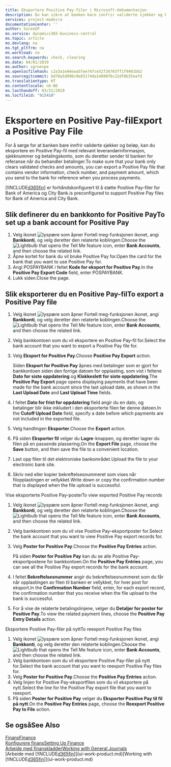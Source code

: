 ```yaml
---
title: Eksportere Positive Pay-filer | Microsoft-dokumentasjon
description: Du kan sikre at banken bare innfrir validerte sjekker og beløp, ved å eksportere en Positive Pay-fil som inneholder leverandør-og betalingsinformasjon.
services: project-madeira
documentationcenter: ''
author: SorenGP
ms.service: dynamics365-business-central
ms.topic: article
ms.devlang: na
ms.tgt_pltfrm: na
ms.workload: na
ms.search.keywords: check, clearing
ms.date: 04/01/2019
ms.author: sgroespe
ms.openlocfilehash: c2a3a1e94eaa5fee747ce52726765ff1f9401bb2
ms.sourcegitcommit: bd78a5d990c9e83174da1409076c22df8b35eafd
ms.translationtype: HT
ms.contentlocale: nb-NO
ms.lasthandoff: 03/31/2019
ms.locfileid: "915410"
---
```

# <a name="export-a-positive-pay-file"></a><span data-ttu-id="395c6-103">Eksportere en Positive Pay-fil</span><span class="sxs-lookup"><span data-stu-id="395c6-103">Export a Positive Pay File</span></span>
<span data-ttu-id="395c6-104">For å sørge for at banken bare innfrir validerte sjekker og beløp, kan du eksportere en Positive Pay-fil med relevant leverandørinformasjon, sjekknummer og betalingskonto, som du deretter sender til banken for referanse når du behandler betalinger.</span><span class="sxs-lookup"><span data-stu-id="395c6-104">To make sure that your bank only clears validated checks and amounts, you can export a Positive Pay file that contains vendor information, check number, and payment amount, which you send to the bank for reference when you process payments.</span></span>

[!INCLUDE[d365fin](includes/d365fin_md.md)] <span data-ttu-id="395c6-105">er forhåndskonfigurert til å støtte Positive Pay-filer for Bank of America og City Bank.</span><span class="sxs-lookup"><span data-stu-id="395c6-105">is preconfigured to support Positive Pay files for Bank of America and City Bank.</span></span>

## <a name="to-set-up-a-bank-account-for-positive-pay"></a><span data-ttu-id="395c6-106">Slik definerer du en bankkonto for Positive Pay</span><span class="sxs-lookup"><span data-stu-id="395c6-106">To set up a bank account for Positive Pay</span></span>
1. <span data-ttu-id="395c6-107">Velg ikonet ![lyspære som åpner Fortell meg-funksjonen](media/ui-search/search_small.png "Fortell hva du vil gjøre") ikonet, angi **Bankkonti**, og velg deretter den relaterte koblingen.</span><span class="sxs-lookup"><span data-stu-id="395c6-107">Choose the ![Lightbulb that opens the Tell Me feature](media/ui-search/search_small.png "Tell me what you want to do") icon, enter **Bank Accounts**, and then choose the related link.</span></span>
2. <span data-ttu-id="395c6-108">Åpne kortet for bank du vil bruke Positive Pay for.</span><span class="sxs-lookup"><span data-stu-id="395c6-108">Open the card for the bank that you want to use Positive Pay for.</span></span>
3. <span data-ttu-id="395c6-109">Angi POSPAYBANK i feltet **Kode for eksport for Positive Pay**.</span><span class="sxs-lookup"><span data-stu-id="395c6-109">In the **Positive Pay Export Code** field, enter POSPAYBANK.</span></span>
4. <span data-ttu-id="395c6-110">Lukk siden.</span><span class="sxs-lookup"><span data-stu-id="395c6-110">Close the page.</span></span>

## <a name="to-export-a-positive-pay-file"></a><span data-ttu-id="395c6-111">Slik eksporterer du en Positive Pay-fil</span><span class="sxs-lookup"><span data-stu-id="395c6-111">To export a Positive Pay file</span></span>
1. <span data-ttu-id="395c6-112">Velg ikonet ![lyspære som åpner Fortell meg-funksjonen](media/ui-search/search_small.png "Fortell hva du vil gjøre") ikonet, angi **Bankkonti**, og velg deretter den relaterte koblingen.</span><span class="sxs-lookup"><span data-stu-id="395c6-112">Choose the ![Lightbulb that opens the Tell Me feature](media/ui-search/search_small.png "Tell me what you want to do") icon, enter **Bank Accounts**, and then choose the related link.</span></span>
2. <span data-ttu-id="395c6-113">Velg bankkontoen som du vil eksportere en Positive Pay-fil for.</span><span class="sxs-lookup"><span data-stu-id="395c6-113">Select the bank account that you want to export a Positive Pay file for.</span></span>
3. <span data-ttu-id="395c6-114">Velg **Eksport for Positive Pay**.</span><span class="sxs-lookup"><span data-stu-id="395c6-114">Choose **Positive Pay Export** action.</span></span>

    <span data-ttu-id="395c6-115">Siden **Eksport for Positive Pay** åpnes med betalinger som er gjort for bankkontoen siden den forrige datoen for opplasting, som vist i feltene **Dato for siste oppdatering** og **Klokkeslett for siste oppdatering**.</span><span class="sxs-lookup"><span data-stu-id="395c6-115">The **Positive Pay Export** page opens displaying payments that have been made for the bank account since the last upload date, as shown in the **Last Upload Date** and **Last Upload Time** fields.</span></span>
4. <span data-ttu-id="395c6-116">I feltet **Dato for frist for oppdatering** field angir du en dato, og betalinger blir ikke inkludert i den eksporterte filen før denne datoen.</span><span class="sxs-lookup"><span data-stu-id="395c6-116">In the **Cutoff Upload Date** field, specify a date before which payments are not included in the exported file.</span></span>
5. <span data-ttu-id="395c6-117">Velg handlingen **Eksporter**.</span><span class="sxs-lookup"><span data-stu-id="395c6-117">Choose the **Export** action.</span></span>
6. <span data-ttu-id="395c6-118">På siden **Eksporter fil** velger du **Lagre**-knappen, og deretter lagrer du filen på en passende plassering.</span><span class="sxs-lookup"><span data-stu-id="395c6-118">On the **Export File** page, choose the **Save** button, and then save the file to a convenient location.</span></span>
7. <span data-ttu-id="395c6-119">Last opp filen til det elektroniske bankområdet.</span><span class="sxs-lookup"><span data-stu-id="395c6-119">Upload the file to your electronic bank site.</span></span>
8. <span data-ttu-id="395c6-120">Skriv ned eller kopier bekreftelsesnummeret som vises når filopplastingen er vellykket.</span><span class="sxs-lookup"><span data-stu-id="395c6-120">Write down or copy the confirmation number that is displayed when the file upload is successful.</span></span>

<span data-ttu-id="395c6-121">Vise eksporterte Positive Pay-poster</span><span class="sxs-lookup"><span data-stu-id="395c6-121">To view exported Positive Pay records</span></span>

1. <span data-ttu-id="395c6-122">Velg ikonet ![lyspære som åpner Fortell meg-funksjonen](media/ui-search/search_small.png "Fortell hva du vil gjøre") ikonet, angi **Bankkonti**, og velg deretter den relaterte koblingen.</span><span class="sxs-lookup"><span data-stu-id="395c6-122">Choose the ![Lightbulb that opens the Tell Me feature](media/ui-search/search_small.png "Tell me what you want to do") icon, enter **Bank Accounts**, and then choose the related link.</span></span>
2. <span data-ttu-id="395c6-123">Velg bankkontoen som du vil vise Positive Pay-eksportposter for.</span><span class="sxs-lookup"><span data-stu-id="395c6-123">Select the bank account that you want to view Positive Pay export records for.</span></span>
3. <span data-ttu-id="395c6-124">Velg **Poster for Positive Pay**.</span><span class="sxs-lookup"><span data-stu-id="395c6-124">Choose the **Positive Pay Entries** action.</span></span>

    <span data-ttu-id="395c6-125">På siden **Poster for Positive Pay** kan du se alle Positive Pay-eksportpostene for bankkontoen.</span><span class="sxs-lookup"><span data-stu-id="395c6-125">On the **Positive Pay Entries** page, you can see all the Positive Pay export records for the bank account.</span></span>
4. <span data-ttu-id="395c6-126">I feltet **Bekreftelsesnummer** angir du bekreftelsesnummeret som du får når opplastingen av filen til banken er vellykket, for hver post for eksport.</span><span class="sxs-lookup"><span data-stu-id="395c6-126">In the **Confirmation Number** field, enter, for each export record, the confirmation number that you receive when the file upload to the bank is successful.</span></span>
5. <span data-ttu-id="395c6-127">For å vise de relaterte betalingslinjene, velger du **Detaljer for poster for Positive Pay**.</span><span class="sxs-lookup"><span data-stu-id="395c6-127">To view the related payment lines, choose the **Positive Pay Entry Details** action.</span></span>

<span data-ttu-id="395c6-128">Eksportere Positive Pay-filer på nytt</span><span class="sxs-lookup"><span data-stu-id="395c6-128">To reexport Positive Pay files</span></span>

1. <span data-ttu-id="395c6-129">Velg ikonet ![lyspære som åpner Fortell meg-funksjonen](media/ui-search/search_small.png "Fortell hva du vil gjøre") ikonet, angi **Bankkonti**, og velg deretter den relaterte koblingen.</span><span class="sxs-lookup"><span data-stu-id="395c6-129">Choose the ![Lightbulb that opens the Tell Me feature](media/ui-search/search_small.png "Tell me what you want to do") icon, enter **Bank Accounts**, and then choose the related link.</span></span>
2. <span data-ttu-id="395c6-130">Velg bankkontoen som du vil eksportere Positive Pay-filer på nytt for.</span><span class="sxs-lookup"><span data-stu-id="395c6-130">Select the bank account that you want to reexport Positive Pay files for.</span></span>
3. <span data-ttu-id="395c6-131">Velg **Poster for Positive Pay**.</span><span class="sxs-lookup"><span data-stu-id="395c6-131">Choose the **Positive Pay Entries** action.</span></span>
4. <span data-ttu-id="395c6-132">Velg linjen for Positive Pay-eksportfilen som du vil eksportere på nytt.</span><span class="sxs-lookup"><span data-stu-id="395c6-132">Select the line for the Positive Pay export file that you want to reexport.</span></span>
5. <span data-ttu-id="395c6-133">På siden **Poster for Positive Pay** velger du **Eksporter Positive Pay til fil på nytt**.</span><span class="sxs-lookup"><span data-stu-id="395c6-133">On the **Positive Pay Entries** page, choose the **Reexport Positive Pay to File** action.</span></span>

## <a name="see-also"></a><span data-ttu-id="395c6-134">Se også</span><span class="sxs-lookup"><span data-stu-id="395c6-134">See Also</span></span>
[<span data-ttu-id="395c6-135">Finans</span><span class="sxs-lookup"><span data-stu-id="395c6-135">Finance</span></span>](finance.md)  
[<span data-ttu-id="395c6-136">Konfigurere finans</span><span class="sxs-lookup"><span data-stu-id="395c6-136">Setting Up Finance</span></span>](finance-setup-finance.md)  
[<span data-ttu-id="395c6-137">Arbeide med finanskladder</span><span class="sxs-lookup"><span data-stu-id="395c6-137">Working with General Journals</span></span>](ui-work-general-journals.md)  
<span data-ttu-id="395c6-138">[Arbeide med [!INCLUDE[d365fin](includes/d365fin_md.md)]](ui-work-product.md)</span><span class="sxs-lookup"><span data-stu-id="395c6-138">[Working with [!INCLUDE[d365fin](includes/d365fin_md.md)]](ui-work-product.md)</span></span>
